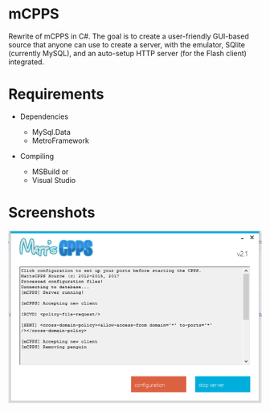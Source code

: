 # mCPPS
Rewrite of mCPPS in C#. The goal is to create a user-friendly GUI-based source that anyone can use to create a server, with the emulator, SQlite (currently MySQL), and an auto-setup HTTP server (for the Flash client) integrated.

# Requirements

* Dependencies
   * MySql.Data
   * MetroFramework
   
* Compiling
   * MSBuild or
   * Visual Studio

# Screenshots
![alt text](https://raw.githubusercontent.com/mh9924/mCPPS/master/screens/mCPPS1.png)
